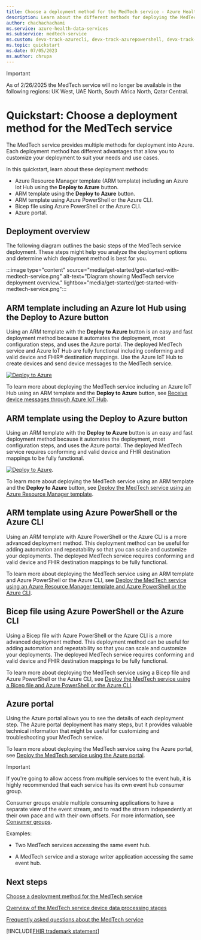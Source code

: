 ```yaml
---
title: Choose a deployment method for the MedTech service - Azure Health Data Services
description: Learn about the different methods for deploying the MedTech service.
author: chachachachami
ms.service: azure-health-data-services
ms.subservice: medtech-service
ms.custom: devx-track-azurecli, devx-track-azurepowershell, devx-track-arm-template, devx-track-bicep
ms.topic: quickstart
ms.date: 07/05/2023
ms.author: chrupa
---
```


> [!IMPORTANT]
> As of 2/26/2025 the MedTech service will no longer be available in the following regions: UK West, UAE North, South Africa North, Qatar Central.

# Quickstart: Choose a deployment method for the MedTech service

The MedTech service provides multiple methods for deployment into Azure. Each deployment method has different advantages that allow you to customize your deployment to suit your needs and use cases.

In this quickstart, learn about these deployment methods:

* Azure Resource Manager template (ARM template) including an Azure Iot Hub using the **Deploy to Azure** button. 
* ARM template using the **Deploy to Azure** button.
* ARM template using Azure PowerShell or the Azure CLI.
* Bicep file using Azure PowerShell or the Azure CLI.
* Azure portal.

## Deployment overview

The following diagram outlines the basic steps of the MedTech service deployment. These steps might help you analyze the deployment options and determine which deployment method is best for you.

:::image type="content" source="media/get-started/get-started-with-medtech-service.png" alt-text="Diagram showing MedTech service deployment overview." lightbox="media/get-started/get-started-with-medtech-service.png":::

## ARM template including an Azure Iot Hub using the Deploy to Azure button

Using an ARM template with the **Deploy to Azure** button is an easy and fast deployment method because it automates the deployment, most configuration steps, and uses the Azure portal. The deployed MedTech service and Azure IoT Hub are fully functional including conforming and valid device and FHIR&reg; destination mappings. Use the Azure IoT Hub to create devices and send device messages to the MedTech service.

[![Deploy to Azure](https://aka.ms/deploytoazurebutton)](https://portal.azure.com/#create/Microsoft.Template/uri/https%3A%2F%2Fraw.githubusercontent.com%2FAzure%2Fazure-quickstart-templates%2Fmaster%2Fquickstarts%2Fmicrosoft.healthcareapis%2Fworkspaces%2Fiotconnectors-with-iothub%2Fazuredeploy.json)

To learn more about deploying the MedTech service including an Azure IoT Hub using an ARM template and the **Deploy to Azure** button, see [Receive device messages through Azure IoT Hub](device-messages-through-iot-hub.md).

## ARM template using the Deploy to Azure button

Using an ARM template with the **Deploy to Azure** button is an easy and fast deployment method because it automates the deployment, most configuration steps, and uses the Azure portal. The deployed MedTech service requires conforming and valid device and FHIR destination mappings to be fully functional.

[![Deploy to Azure](https://aka.ms/deploytoazurebutton)](https://portal.azure.com/#create/Microsoft.Template/uri/https%3A%2F%2Fraw.githubusercontent.com%2FAzure%2Fazure-quickstart-templates%2Fmaster%2Fquickstarts%2Fmicrosoft.healthcareapis%2Fworkspaces%2Fiotconnectors%2Fazuredeploy.json).

To learn more about deploying the MedTech service using an ARM template and the **Deploy to Azure** button, see [Deploy the MedTech service using an Azure Resource Manager template](deploy-arm-template.md).

## ARM template using Azure PowerShell or the Azure CLI

Using an ARM template with Azure PowerShell or the Azure CLI is a more advanced deployment method. This deployment method can be useful for adding automation and repeatability so that you can scale and customize your deployments. The deployed MedTech service requires conforming and valid device and FHIR destination mappings to be fully functional.

To learn more about deploying the MedTech service using an ARM template and Azure PowerShell or the Azure CLI, see [Deploy the MedTech service using an Azure Resource Manager template and Azure PowerShell or the Azure CLI](deploy-json-powershell-cli.md).

## Bicep file using Azure PowerShell or the Azure CLI

Using a Bicep file with Azure PowerShell or the Azure CLI is a more advanced deployment method. This deployment method can be useful for adding automation and repeatability so that you can scale and customize your deployments. The deployed MedTech service requires conforming and valid device and FHIR destination mappings to be fully functional.

To learn more about deploying the MedTech service using a Bicep file and Azure PowerShell or the Azure CLI, see [Deploy the MedTech service using a Bicep file and Azure PowerShell or the Azure CLI](deploy-bicep-powershell-cli.md).

## Azure portal

Using the Azure portal allows you to see the details of each deployment step. The Azure portal deployment has many steps, but it provides valuable technical information that might be useful for customizing and troubleshooting your MedTech service.

To learn more about deploying the MedTech service using the Azure portal, see [Deploy the MedTech service using the Azure portal](deploy-manual-portal.md).

> [!IMPORTANT]
> If you're going to allow access from multiple services to the event hub, it is highly recommended that each service has its own event hub consumer group.
>
> Consumer groups enable multiple consuming applications to have a separate view of the event stream, and to read the stream independently at their own pace and with their own offsets. For more information, see [Consumer groups](../../event-hubs/event-hubs-features.md#consumer-groups).
>
> Examples:
>
> * Two MedTech services accessing the same event hub.
>
> * A MedTech service and a storage writer application accessing the same event hub.

## Next steps

[Choose a deployment method for the MedTech service](deploy-new-choose.md)

[Overview of the MedTech service device data processing stages](overview-of-device-data-processing-stages.md)

[Frequently asked questions about the MedTech service](frequently-asked-questions.md)

[!INCLUDE[FHIR trademark statement](../includes/healthcare-apis-fhir-trademark.md)]
